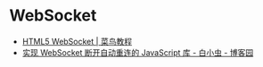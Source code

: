 # WebSocket

- [HTML5 WebSocket | 菜鸟教程](https://www.runoob.com/html/html5-websocket.html)
- [实现 WebSocket 断开自动重连的 JavaScript 库 - 白小虫 - 博客园](https://www.cnblogs.com/baixc/p/4816783.html)

